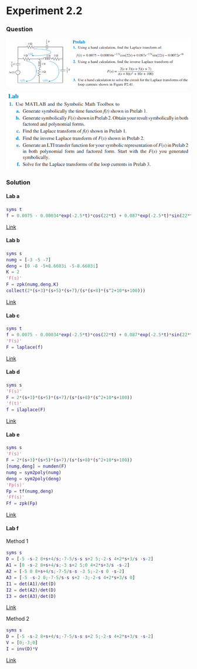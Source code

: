 # Experiment 2.2
### Question
![Experiment-2-2-Prelab](https://github.com/Offliners/NTNU-ME-Automatic-Control-Lab/blob/master/Week%203/Experiment-2-2/Experiment-2-2-Prelab.PNG)

![Experiment-2-2-Lab](https://github.com/Offliners/NTNU-ME-Automatic-Control-Lab/blob/master/Week%203/Experiment-2-2/Experiment-2-2-Lab.PNG)
### Solution
#### Lab a
```matlab
syms t
f = 0.0075 - 0.00034*exp(-2.5*t)*cos(22*t) + 0.087*exp(-2.5*t)*sin(22*t) - 0.0072*exp(-8*t)
```
[Link](Experiment_2_2_a.m)

#### Lab b
```matlab
syms s
numg = [-3 -5 -7]
deng = [0 -8 -5+8.6603i -5-8.6603i]
K = 2
'F(s)'
F = zpk(numg,deng,K)
collect(2*(s+3)*(s+5)*(s+7)/(s*(s+8)*(s^2+10*s+100)))
```
[Link](Experiment_2_2_b.m)

#### Lab c
```matlab
syms t
f = 0.0075 - 0.00034*exp(-2.5*t)*cos(22*t) + 0.087*exp(-2.5*t)*sin(22*t) - 0.0072*exp(-8*t)
'F(s)'
F = laplace(f)
```
[Link](Experiment_2_2_c.m)

#### Lab d
```matlab
syms s
'F(s)'
F = 2*(s+3)*(s+5)*(s+7)/(s*(s+8)*(s^2+10*s+100))
'f(t)'
f = ilaplace(F)
```
[Link](Experiment_2_2_d.m)

#### Lab e
```matlab
syms s
'F(s)'
F = 2*(s+3)*(s+5)*(s+7)/(s*(s+8)*(s^2+10*s+100))
[numg,deng] = numden(F)
numg = sym2poly(numg)
deng = sym2poly(deng)
'Fp(s)'
Fp = tf(numg,deng)
'Ff(s)'
Ff = zpk(Fp)
```
[Link](Experiment_2_2_e.m)

#### Lab f
Method 1
```matlab
syms s
D = [-5 -s-2 8+s+4/s;-7-5/s-s s+2 5;-2-s 4+2*s+3/s -s-2]
A1 = [0 -s-2 8+s+4/s;-3 s+2 5;0 4+2*s+3/s -s-2]
A2 = [-5 0 8+s+4/s;-7-5/s-s -3 5;-2-s 0 -s-2]
A3 = [-5 -s-2 0;-7-5/s-s s+2 -3;-2-s 4+2*s+3/s 0]
I1 = det(A1)/det(D)
I2 = det(A2)/det(D)
I3 = det(A3)/det(D)
```
[Link](Experiment_2_2_f_1.m)

Method 2
```matlab
syms s
D = [-5 -s-2 8+s+4/s;-7-5/s-s s+2 5;-2-s 4+2*s+3/s -s-2]
V = [0;-3;0]
I = inv(D)*V
```
[Link](Experiment_2_2_f_2.m)
